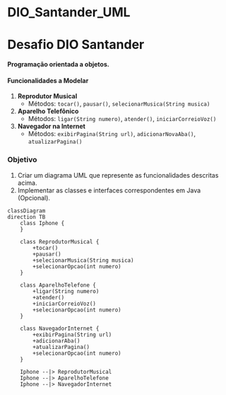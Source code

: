 # DIO_Santander_UML
# Desafio DIO Santander
**Programação orientada a objetos.**

#### Funcionalidades a Modelar
1. **Reprodutor Musical**
   - Métodos: `tocar()`, `pausar()`, `selecionarMusica(String musica)`
2. **Aparelho Telefônico**
   - Métodos: `ligar(String numero)`, `atender()`, `iniciarCorreioVoz()`
3. **Navegador na Internet**
   - Métodos: `exibirPagina(String url)`, `adicionarNovaAba()`, `atualizarPagina()`

### Objetivo
1. Criar um diagrama UML que represente as funcionalidades descritas acima.
2. Implementar as classes e interfaces correspondentes em Java (Opcional).

```mermaid
classDiagram
direction TB
    class Iphone {
    }

    class ReprodutorMusical {
	    +tocar()
	    +pausar()
	    +selecionarMusica(String musica)
	    +selecionarOpcao(int numero)
    }

    class AparelhoTelefone {
	    +ligar(String numero)
	    +atender()
	    +iniciarCorreioVoz()
	    +selecionarOpcao(int numero)
    }

    class NavegadorInternet {
	    +exibirPagina(String url)
	    +adicionarAba()
	    +atualizarPagina()
	    +selecionarOpcao(int numero)
    }

    Iphone --|> ReprodutorMusical
    Iphone --|> AparelhoTelefone
    Iphone --|> NavegadorInternet
```


